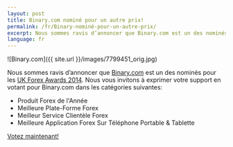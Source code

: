 ```yaml
---
layout: post
title: Binary.com nominé pour un autre prix!
permalink: /fr/Binary-nominé-pour-un-autre-prix/
excerpt: Nous sommes ravis d’annoncer que Binary.com est un des nominés pour les UK Forex Awards 2014. Nous vous invitons à exprimer votre support en votant pour Binary.com dans les catégories suivantes
language: fr
---
```


![Binary.com]({{ site.url }}/images/7799451_orig.jpg)

Nous sommes ravis d’annoncer que [Binary.com](https://www.binary.com/?utm_medium=social&utm_campaign=blog&utm_source=binary&l=FR) est un des nominés pour les [UK Forex Awards 2014](http://info.binary.com/ukfxaward14). Nous vous invitons à exprimer votre support en votant pour Binary.com dans les catégories suivantes:

* Produit Forex de l'Année
* Meilleure Plate-Forme Forex
* Meilleur Service Clientèle Forex
* Meilleure Application Forex Sur Téléphone Portable & Tablette

[Votez maintenant!](http://info.binary.com/ukfxaward14)
